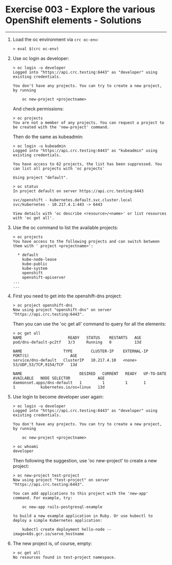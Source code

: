 # Exercise 003 - Explore the various OpenShift elements - Solutions

---

1. Load the oc environment via ```crc oc-env```:

   ```console
   > eval $(crc oc-env)
   ```

2. Use oc login as developer:

   ```console
   > oc login -u developer
   Logged into "https://api.crc.testing:6443" as "developer" using existing credentials.

   You don't have any projects. You can try to create a new project, by running

       oc new-project <projectname>
   ```

   And check permissions:

   ```console
   > oc projects
   You are not a member of any projects. You can request a project to be created with the 'new-project' command.
   ```

   Then do the same as kubeadmin:

   ```console
   > oc login -u kubeadmin
   Logged into "https://api.crc.testing:6443" as "kubeadmin" using existing credentials.

   You have access to 62 projects, the list has been suppressed. You can list all projects with 'oc projects'

   Using project "default".

   > oc status
   In project default on server https://api.crc.testing:6443

   svc/openshift - kubernetes.default.svc.cluster.local
   svc/kubernetes - 10.217.4.1:443 -> 6443

   View details with 'oc describe <resource>/<name>' or list resources with 'oc get all'.
   ```

3. Use the oc command to list the available projects:

   ```console
   > oc projects
   You have access to the following projects and can switch between them with ' project <projectname>':

     * default
       kube-node-lease
       kube-public
       kube-system
       openshift
       openshift-apiserver
   ...
   ...
   ```

4. First you need to get into the openshift-dns project:

   ```console
   > oc project openshift-dns
   Now using project "openshift-dns" on server "https://api.crc.testing:6443".
   ```

   Then you can use the 'oc get all' command to query for all the elements:

   ```console
   > oc get all
   NAME                    READY   STATUS    RESTARTS   AGE
   pod/dns-default-pc2tf   3/3     Running   0          13d

   NAME                  TYPE        CLUSTER-IP    EXTERNAL-IP   PORT(S)                  AGE
   service/dns-default   ClusterIP   10.217.4.10   <none>        53/UDP,53/TCP,9154/TCP   13d

   NAME                         DESIRED   CURRENT   READY   UP-TO-DATE   AVAILABLE   NODE SELECTOR            AGE
   daemonset.apps/dns-default   1         1         1       1            1           kubernetes.io/os=linux   13d
   ```

5. Use login to become developer user again:

   ```console
   > oc login -u developer
   Logged into "https://api.crc.testing:6443" as "developer" using existing credentials.

   You don't have any projects. You can try to create a new project, by running

       oc new-project <projectname>

   > oc whoami
   developer
   ```

   Then following the suggestion, use 'oc new-project' to create a new project:

   ```console
   > oc new-project test-project
   Now using project "test-project" on server "https://api.crc.testing:6443".

   You can add applications to this project with the 'new-app' command. For example, try:

       oc new-app rails-postgresql-example

   to build a new example application in Ruby. Or use kubectl to deploy a simple Kubernetes application:

       kubectl create deployment hello-node --image=k8s.gcr.io/serve_hostname
   ```

6. The new project is, of course, empty:

   ```console
   > oc get all
   No resources found in test-project namespace.
   ```
